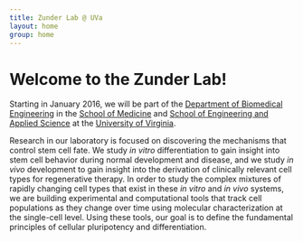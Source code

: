 ```yaml
---
title: Zunder Lab @ UVa
layout: home
group: home
---
```


# Welcome to the Zunder Lab!

Starting in January 2016, we will be part of the [Department of Biomedical Engineering](http://bme.virginia.edu/) in the [School of Medicine](http://www.medicine.virginia.edu/) and [School of Engineering and Applied Science](http://www.seas.virginia.edu/) at the [University of Virginia](http://www.virginia.edu/).

Research in our laboratory is focused on discovering the mechanisms that control stem cell fate. We study *in vitro* differentiation to gain insight into stem cell behavior during normal development and disease, and we study *in vivo* development to gain insight into the derivation of clinically relevant cell types for regenerative therapy. In order to study the complex mixtures of rapidly changing cell types that exist in these *in vitro* and *in vivo* systems, we are building experimental and computational tools that track cell populations as they change over time using molecular characterization at the single-cell level. Using these tools, our goal is to define the fundamental principles of cellular pluripotency and differentiation.